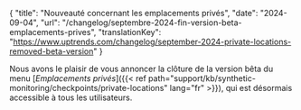 {
"title": "Nouveauté concernant les emplacements privés",
"date": "2024-09-04",
"url": "/changelog/septembre-2024-fin-version-beta-emplacements-prives",
"translationKey": "https://www.uptrends.com/changelog/september-2024-private-locations-removed-beta-version"
}

Nous avons le plaisir de vous annoncer la clôture de la version bêta du menu [*Emplacements privés*]({{< ref path="support/kb/synthetic-monitoring/checkpoints/private-locations" lang="fr" >}}), qui est désormais accessible à tous les utilisateurs.